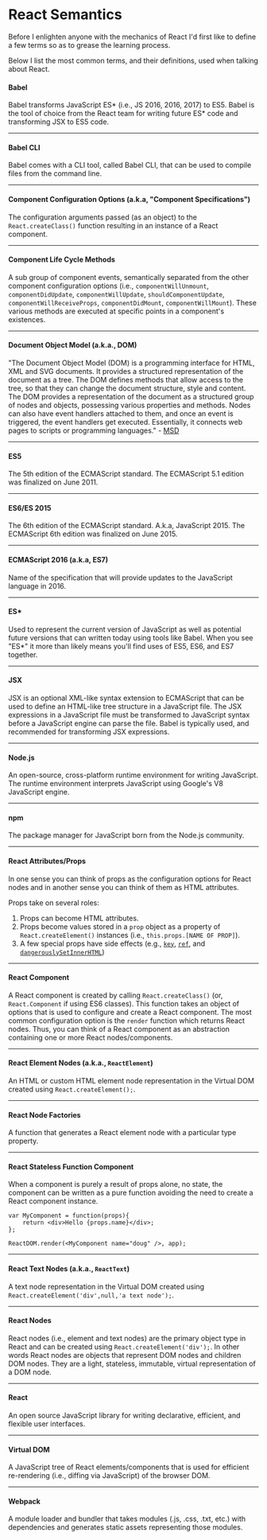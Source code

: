 # React Semantics

Before I enlighten anyone with the mechanics of React I'd first like to define a few terms so as to grease the learning process.

Below I list the most common terms, and their definitions, used when talking about React.

#### Babel
Babel transforms JavaScript ES\* (i.e., JS 2016, 2016, 2017) to ES5. Babel is the tool of choice from the React team for writing future ES* code and transforming JSX to ES5 code.

***

#### Babel CLI
Babel comes with a CLI tool, called Babel CLI, that can be used to compile files from the command line.

***

#### Component Configuration Options (a.k.a, "Component Specifications")

The configuration arguments passed (as an object) to the `React.createClass()` function resulting in an instance of a  React component.

***

#### Component Life Cycle Methods

A sub group of component events, semantically separated from the other component configuration options (i.e., `componentWillUnmount`, `componentDidUpdate`, `componentWillUpdate`, `shouldComponentUpdate`, `componentWillReceiveProps`, `componentDidMount`, `componentWillMount`). These various methods are executed at specific points in a component's existences.

***

#### Document Object Model (a.k.a., DOM)

"The Document Object Model (DOM) is a programming interface for HTML, XML and SVG documents. It provides a structured representation of the document as a tree. The DOM defines methods that allow access to the tree, so that they can change the document structure, style and content. The DOM provides a representation of the document as a structured group of nodes and objects, possessing various properties and methods. Nodes can also have event handlers attached to them, and once an event is triggered, the event handlers get executed. Essentially, it connects web pages to scripts or programming languages." - [MSD](https://developer.mozilla.org/en-US/docs/Web/API/Document_Object_Model)

***

#### ES5
The 5th edition of the ECMAScript standard. The ECMAScript 5.1 edition was finalized on June 2011.

***

#### ES6/ES 2015
The 6th edition of the ECMAScript standard. A.k.a, JavaScript 2015. The ECMAScript 6th edition was finalized on June 2015.

***

#### ECMAScript 2016 (a.k.a, ES7)
Name of the specification that will provide updates to the JavaScript language in 2016.

***

#### ES\*
Used to represent the current version of JavaScript as well as potential future versions that can written today using tools like Babel. When you see "ES*" it more than likely means you'll find uses of ES5, ES6, and ES7 together.

***

#### JSX
JSX is an optional XML-like syntax extension to ECMAScript that can be used to define an HTML-like tree structure in a JavaScript file. The JSX expressions in a JavaScript file must be transformed to JavaScript syntax before a JavaScript engine can parse the file. Babel is typically used, and recommended for transforming JSX expressions.

***

#### Node.js
An open-source, cross-platform runtime environment for writing JavaScript. The runtime environment interprets JavaScript using Google's V8 JavaScript engine.

***

#### npm
The package manager for JavaScript born from the Node.js community.

***

#### React Attributes/Props

In one sense you can think of props as the configuration options for React nodes and in another sense you can think of them as HTML attributes.

Props take on several roles:

1. Props can become HTML attributes.
2. Props become values stored in a `prop` object as a property of `React.createElement()` instances (i.e., `this.props.[NAME OF PROP]`).
3. A few special props have side effects (e.g., [`key`](https://facebook.github.io/react/docs/multiple-components.html#dynamic-children), [`ref`](https://facebook.github.io/react/docs/more-about-refs.html), and [`dangerouslySetInnerHTML`](https://facebook.github.io/react/tips/dangerously-set-inner-html.html))

***

#### React Component

A React component is created by calling `React.createClass()` (or, `React.Component` if using ES6 classes). This function takes an object of options that is used to configure and create a React component. The most common configuration option is the `render` function which returns React nodes. Thus, you can think of a React component as an abstraction containing one or more React nodes/components.

***

#### React Element Nodes (a.k.a., `ReactElement`)

An HTML or custom HTML element node representation in the Virtual DOM created using `React.createElement();`.

***

#### React Node Factories

A function that generates a React element node with a particular type property.

***

#### React Stateless Function Component

When a component is purely a result of props alone, no state, the component can be written as a pure function avoiding the need to create a React component instance.

```
var MyComponent = function(props){
	return <div>Hello {props.name}</div>;
};

ReactDOM.render(<MyComponent name="doug" />, app);
```

***

#### React Text Nodes (a.k.a., `ReactText`)
A text node representation in the Virtual DOM created using `React.createElement('div',null,'a text node');`.

***

#### React Nodes
React nodes (i.e., element and text nodes) are the primary object type in React and can be created using `React.createElement('div');`. In other words React nodes are objects that represent DOM nodes and children DOM nodes. They are a light, stateless, immutable, virtual representation of a DOM node.

***

#### React
An open source JavaScript library for writing declarative, efficient, and flexible user interfaces.

***

#### Virtual DOM
A JavaScript tree of React elements/components that is used for efficient re-rendering (i.e., diffing via JavaScript) of the browser DOM.

***

#### Webpack

A module loader and bundler that takes modules (.js, .css, .txt, etc.) with dependencies and generates static assets representing those modules.

